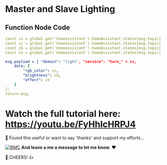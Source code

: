 # Master and  Slave Lighting

## Function Node Code
```yaml
const cs = global.get('homeassistant').homeAssistant.states[msg.topic].state;
const cc = global.get('homeassistant').homeAssistant.states[msg.topic].attributes.rgb_color;
const cb = global.get('homeassistant').homeAssistant.states[msg.topic].attributes.brightness;
const ce = global.get('homeassistant').homeAssistant.states[msg.topic].attributes.effect;

msg.payload = { "domain": "light", "service": "turn_" + cs,
    data: {
        "rgb_color": cc,
        "brightness": cb,
        "effect": ce
    }
};
return msg;
```

# Watch the full tutorial here: https://youtu.be/FyHhlcHRPJ4


🎁 Found this useful or want to say 'thanks' and support my efforts...

[![BMC](https://www.buymeacoffee.com/assets/img/custom_images/white_img.png)](https://www.buymeacoffee.com/3ative) **And leave a me a message to let me know.**  ❤

🍺 CHEERS! 👍
